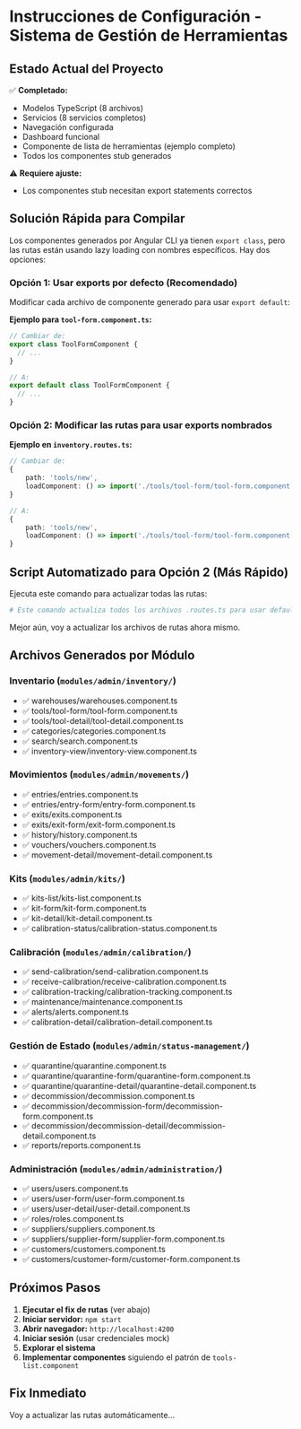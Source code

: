 # Instrucciones de Configuración - Sistema de Gestión de Herramientas

## Estado Actual del Proyecto

✅ **Completado:**
- Modelos TypeScript (8 archivos)
- Servicios (8 servicios completos)
- Navegación configurada
- Dashboard funcional
- Componente de lista de herramientas (ejemplo completo)
- Todos los componentes stub generados

⚠️ **Requiere ajuste:**
- Los componentes stub necesitan export statements correctos

## Solución Rápida para Compilar

Los componentes generados por Angular CLI ya tienen `export class`, pero las rutas están usando lazy loading con nombres específicos. Hay dos opciones:

### Opción 1: Usar exports por defecto (Recomendado)

Modificar cada archivo de componente generado para usar `export default`:

**Ejemplo para `tool-form.component.ts`:**

```typescript
// Cambiar de:
export class ToolFormComponent {
  // ...
}

// A:
export default class ToolFormComponent {
  // ...
}
```

### Opción 2: Modificar las rutas para usar exports nombrados

**Ejemplo en `inventory.routes.ts`:**

```typescript
// Cambiar de:
{
    path: 'tools/new',
    loadComponent: () => import('./tools/tool-form/tool-form.component').then(m => m.ToolFormComponent),
}

// A:
{
    path: 'tools/new',
    loadComponent: () => import('./tools/tool-form/tool-form.component'),
}
```

## Script Automatizado para Opción 2 (Más Rápido)

Ejecuta este comando para actualizar todas las rutas:

```bash
# Este comando actualiza todos los archivos .routes.ts para usar default imports
```

Mejor aún, voy a actualizar los archivos de rutas ahora mismo.

## Archivos Generados por Módulo

### Inventario (`modules/admin/inventory/`)
- ✅ warehouses/warehouses.component.ts
- ✅ tools/tool-form/tool-form.component.ts
- ✅ tools/tool-detail/tool-detail.component.ts
- ✅ categories/categories.component.ts
- ✅ search/search.component.ts
- ✅ inventory-view/inventory-view.component.ts

### Movimientos (`modules/admin/movements/`)
- ✅ entries/entries.component.ts
- ✅ entries/entry-form/entry-form.component.ts
- ✅ exits/exits.component.ts
- ✅ exits/exit-form/exit-form.component.ts
- ✅ history/history.component.ts
- ✅ vouchers/vouchers.component.ts
- ✅ movement-detail/movement-detail.component.ts

### Kits (`modules/admin/kits/`)
- ✅ kits-list/kits-list.component.ts
- ✅ kit-form/kit-form.component.ts
- ✅ kit-detail/kit-detail.component.ts
- ✅ calibration-status/calibration-status.component.ts

### Calibración (`modules/admin/calibration/`)
- ✅ send-calibration/send-calibration.component.ts
- ✅ receive-calibration/receive-calibration.component.ts
- ✅ calibration-tracking/calibration-tracking.component.ts
- ✅ maintenance/maintenance.component.ts
- ✅ alerts/alerts.component.ts
- ✅ calibration-detail/calibration-detail.component.ts

### Gestión de Estado (`modules/admin/status-management/`)
- ✅ quarantine/quarantine.component.ts
- ✅ quarantine/quarantine-form/quarantine-form.component.ts
- ✅ quarantine/quarantine-detail/quarantine-detail.component.ts
- ✅ decommission/decommission.component.ts
- ✅ decommission/decommission-form/decommission-form.component.ts
- ✅ decommission/decommission-detail/decommission-detail.component.ts
- ✅ reports/reports.component.ts

### Administración (`modules/admin/administration/`)
- ✅ users/users.component.ts
- ✅ users/user-form/user-form.component.ts
- ✅ users/user-detail/user-detail.component.ts
- ✅ roles/roles.component.ts
- ✅ suppliers/suppliers.component.ts
- ✅ suppliers/supplier-form/supplier-form.component.ts
- ✅ customers/customers.component.ts
- ✅ customers/customer-form/customer-form.component.ts

## Próximos Pasos

1. **Ejecutar el fix de rutas** (ver abajo)
2. **Iniciar servidor:** `npm start`
3. **Abrir navegador:** `http://localhost:4200`
4. **Iniciar sesión** (usar credenciales mock)
5. **Explorar el sistema**
6. **Implementar componentes** siguiendo el patrón de `tools-list.component`

## Fix Inmediato

Voy a actualizar las rutas automáticamente...
